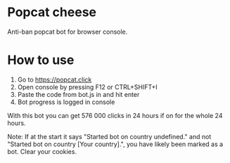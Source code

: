 Popcat cheese
=============

Anti-ban popcat bot for browser console.

How to use
=============

1) Go to https://popcat.click
2) Open console by pressing F12 or CTRL+SHIFT+I
3) Paste the code from bot.js in and hit enter
4) Bot progress is logged in console

With this bot you can get 576 000 clicks in 24 hours if on for the whole 24 hours.

Note: If at the start it says "Started bot on country undefined." and not "Started bot on country [Your country].", you have likely been marked as a bot. Clear your cookies.
